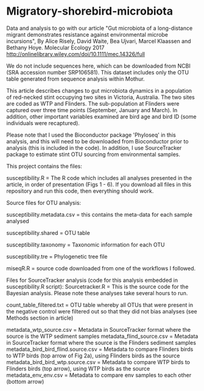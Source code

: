 # Migratory-shorebird-microbiota
Data and analysis to go with our article "Gut microbiota of a long-distance migrant demonstrates resistance against environmental microbe incursions", By Alice Risely, David Waite, Bea Ujvari, Marcel Klaassen and Bethany Hoye. 
Molecular Ecology 2017 http://onlinelibrary.wiley.com/doi/10.1111/mec.14326/full

We do not include sequences here, which can be downloaded from NCBI (SRA accession number SRP106581). This dataset includes only the OTU table generated from sequence analysis within Mothur.

This article describes changes to gut microbiota dynamics in a population of red-necked stint occupying two sites in Victoria, Australia. The two sites are coded as WTP and Flinders. The sub-population at Flinders were captured over three time points (September, January and March). In addition, other important variables examined are bird age and bird ID (some individuals were recaptured).

Please note that I used the Bioconductor package 'Phyloseq' in this analysis, and this will need to be downloaded from Bioconductor prior to analysis (this is included in the code). In addition, I use SourceTracker package to estimate stint OTU sourcing from environmental samples.

This project contains the files:

susceptibility.R = The R code which includes all analyses presented in the article, in order of presentation (Figs 1 - 6). If you download all files in this repository and run this code, then everything should work.

Source files for OTU analysis:

susceptibility.metadata.csv = this contains the meta-data for each sample analysed

susceptibility.shared = OTU table

susceptibility.taxonomy = Taxonomic information for each OTU

susceptibility.tre = Phylogenetic tree file

miseqR.R = source code downloaded from one of the workflows I followed.


Files for SourceTracker analysis (code for this analysis embedded in susceptibility.R script):
Sourcetracker.R = This is the source code for the Bayesian analysis. Please note these analyses take several hours to run.

count_table_filtered.txt = OTU table whereby all OTUs that were present in the negative control were filtered out so that they did not bias analyses (see Methods section in article)

metadata_wtp_source.csv = Metadata in SourceTracker format where the source is the WTP sediment samples
metadata_flind_source.csv = Metadata in SourceTracker format where the source is the Flinders sediment samples
metadata_bird_bird_flind.source.csv = Metadata to compare Flinders birds to WTP birds (top arrow of Fig 2a), using Flinders birds as the source
metadata_bird_bird_wtp.source.csv = Metadata to compare WTP birds to Flinders birds (top arrow), using WTP birds as the source
metadata_env_env.csv = Metadata to compare env samples to each other (bottom arrow)

